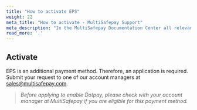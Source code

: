 ```yaml
---
title: "How to activate EPS"
weight: 22
meta_title: "How to activate - MultiSafepay Support"
meta_description: "In the MultiSafepay Documentation Center all relevant information regarding our Plugins and API. As well as Support pages for Payment Method, Tools and General Questions. You can also find the contact details of our Support Team and Integration Team."
read_more: '.'
---
```

## Activate
EPS is an additional payment method. Therefore, an application is required. Submit your request to one of our account managers at <sales@multisafepay.com>.

>_Before applying to enable Dotpay, please check with your account manager at MultiSafepay if you are eligible for this payment method._

